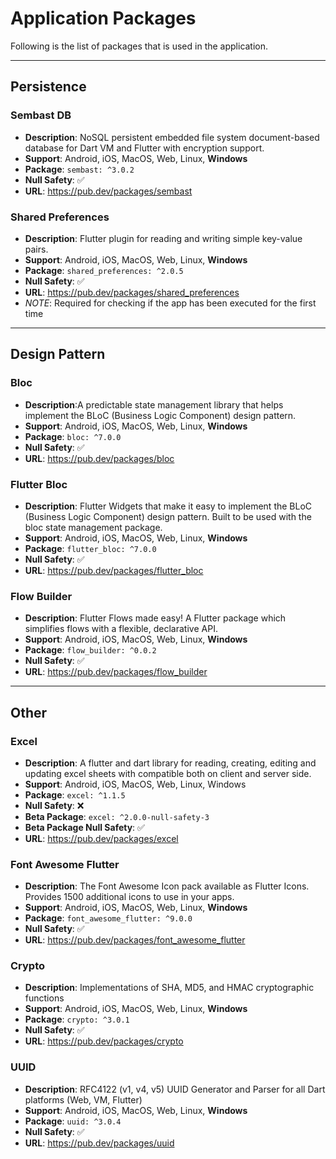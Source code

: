 # Application Packages

Following is the list of packages that is used in the application.

---

## Persistence
### Sembast DB
  - **Description**: NoSQL persistent embedded file system document-based database for Dart VM and Flutter with encryption support.
  - **Support**: Android, iOS, MacOS, Web, Linux, **Windows**
  - **Package**: `sembast: ^3.0.2`
  - **Null Safety**: ✅
  - **URL**: https://pub.dev/packages/sembast

### Shared Preferences
  - **Description**: Flutter plugin for reading and writing simple key-value pairs.
  - **Support**: Android, iOS, MacOS, Web, Linux, **Windows**
  - **Package**: `shared_preferences: ^2.0.5`
  - **Null Safety**: ✅
  - **URL**: https://pub.dev/packages/shared_preferences
  - *NOTE*: Required for checking if the app has been executed for the first time

--- 

## Design Pattern
### Bloc
  - **Description**:A predictable state management library that helps implement the BLoC (Business Logic Component) design pattern.
  - **Support**: Android, iOS, MacOS, Web, Linux, **Windows**
  - **Package**: `bloc: ^7.0.0`
  - **Null Safety**: ✅
  - **URL**: https://pub.dev/packages/bloc
### Flutter Bloc
  - **Description**: Flutter Widgets that make it easy to implement the BLoC (Business Logic Component) design pattern. Built to be used with the bloc state management package.
  - **Support**: Android, iOS, MacOS, Web, Linux, **Windows**
  - **Package**: `flutter_bloc: ^7.0.0`
  - **Null Safety**: ✅
  - **URL**: https://pub.dev/packages/flutter_bloc
### Flow Builder
  - **Description**: Flutter Flows made easy! A Flutter package which simplifies flows with a flexible, declarative API.
  - **Support**: Android, iOS, MacOS, Web, Linux, **Windows**
  - **Package**: `flow_builder: ^0.0.2`
  - **Null Safety**: ✅
  - **URL**: https://pub.dev/packages/flow_builder

--- 

## Other
### Excel
  - **Description**: A flutter and dart library for reading, creating, editing and updating excel sheets with compatible both on client and server side.
  - **Support**: Android, iOS, MacOS, Web, Linux, Windows
  - **Package**: `excel: ^1.1.5`
  - **Null Safety**: ❌
  - **Beta Package**: `excel: ^2.0.0-null-safety-3`
  - **Beta Package Null Safety**: ✅
  - **URL**: https://pub.dev/packages/excel
### Font Awesome Flutter 
  - **Description**: The Font Awesome Icon pack available as Flutter Icons. Provides 1500 additional icons to use in your apps.
  - **Support**: Android, iOS, MacOS, Web, Linux, **Windows**
  - **Package**: `font_awesome_flutter: ^9.0.0`
  - **Null Safety**: ✅
  - **URL**: https://pub.dev/packages/font_awesome_flutter
### Crypto
  - **Description**: Implementations of SHA, MD5, and HMAC cryptographic functions
  - **Support**: Android, iOS, MacOS, Web, Linux, **Windows**
  - **Package**: `crypto: ^3.0.1`
  - **Null Safety**: ✅
  - **URL**: https://pub.dev/packages/crypto
### UUID
  - **Description**: RFC4122 (v1, v4, v5) UUID Generator and Parser for all Dart platforms (Web, VM, Flutter)
  - **Support**: Android, iOS, MacOS, Web, Linux, **Windows**
  - **Package**: `uuid: ^3.0.4`
  - **Null Safety**: ✅
  - **URL**: https://pub.dev/packages/uuid

